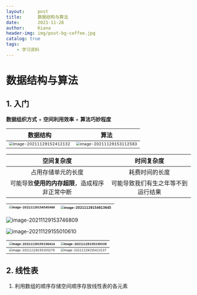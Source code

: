 ```yaml
---
layout:     post
title:      数据结构与算法
date:       2021-11-28
author:     Kiana
header-img: img/post-bg-coffee.jpg
catalog: true
tags:
    - 学习资料
---
```


# 数据结构与算法

## 1. 入门

**数据组织方式** + **空间利用效率** + **算法巧妙程度**

|                           数据结构                           |                             算法                             |
| :----------------------------------------------------------: | :----------------------------------------------------------: |
| <img src="https://gitee.com/Kiana-yx/pictures/raw/master/img/202111291524239.png" alt="image-20211129152412132" style="zoom: 67%;" /> | <img src="https://gitee.com/Kiana-yx/pictures/raw/master/img/202111291531662.png" alt="image-20211129153112583" style="zoom:67%;" /> |

|                   空间复杂度                   |             时间复杂度             |
| :--------------------------------------------: | :--------------------------------: |
|               占用存储单元的长度               |           耗费时间的长度           |
| 可能导致**使用的内存超限**，造成程序非正常中断 | 可能导致我们有生之年等不到运行结果 |



| <img src="https://gitee.com/Kiana-yx/pictures/raw/master/img/202111291545559.png" alt="image-20211129154545468" style="zoom:50%;" /> | <img src="https://gitee.com/Kiana-yx/pictures/raw/master/img/202111291546765.png" alt="image-20211129154613645" style="zoom:55%;" /> |
| ------------------------------------------------------------ | ------------------------------------------------------------ |

![image-20211129153746809](https://gitee.com/Kiana-yx/pictures/raw/master/img/202111291537851.png)

![image-20211129155010610](https://gitee.com/Kiana-yx/pictures/raw/master/img/202111291550665.png)

| <img src="https://gitee.com/Kiana-yx/pictures/raw/master/img/202111291551488.png" alt="image-20211129155156414" style="zoom: 50%;" /> | <img src="https://gitee.com/Kiana-yx/pictures/raw/master/img/202111291552399.png" alt="image-20211129155239339" style="zoom: 50%;" /> |
| ------------------------------------------------------------ | ------------------------------------------------------------ |
| <img src="https://gitee.com/Kiana-yx/pictures/raw/master/img/202111291553311.png" alt="image-20211129155305279" style="zoom: 50%;" /> | <img src="https://gitee.com/Kiana-yx/pictures/raw/master/img/202111291554197.png" alt="image-20211129155413137" style="zoom: 50%;" /> |

## 2. 线性表

1. 利用数组的顺序存储空间顺序存放线性表的各元素

